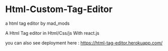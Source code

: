 # Html-Custom-Tag-Editor
a html tag editor by mad_mods

A Html Tag editor in Html/Css/js With react.js 

you can also see deployment here : https://html-tag-editor.herokuapp.com/
